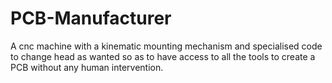 # PCB-Manufacturer

A cnc machine with a kinematic mounting mechanism and specialised code to change head as wanted so as to have access to all the
tools to create a PCB without any human intervention.

